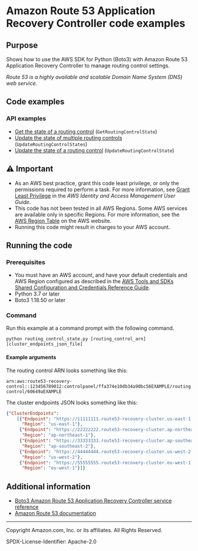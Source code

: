 # Amazon Route 53 Application Recovery Controller code examples

## Purpose

Shows how to use the AWS SDK for Python (Boto3) with Amazon Route 53 Application 
Recovery Controller to manage routing control settings.

*Route 53 is a highly available and scalable Domain Name System (DNS) web service.*

## Code examples

### API examples

* [Get the state of a routing control](routing_control_states.py)
(`GetRoutingControlState`)
* [Update the state of multiple routing controls](routing_control_states.py)
(`UpdateRoutingControlStates`)
* [Update the state of a routing control](routing_control_states.py)
(`UpdateRoutingControlState`)

## ⚠ Important

- As an AWS best practice, grant this code least privilege, or only the 
  permissions required to perform a task. For more information, see 
  [Grant Least Privilege](https://docs.aws.amazon.com/IAM/latest/UserGuide/best-practices.html#grant-least-privilege) 
  in the *AWS Identity and Access Management 
  User Guide*.
- This code has not been tested in all AWS Regions. Some AWS services are 
  available only in specific Regions. For more information, see the 
  [AWS Region Table](https://aws.amazon.com/about-aws/global-infrastructure/regional-product-services/)
  on the AWS website.
- Running this code might result in charges to your AWS account.

## Running the code

### Prerequisites

- You must have an AWS account, and have your default credentials and AWS Region
  configured as described in the [AWS Tools and SDKs Shared Configuration and
  Credentials Reference Guide](https://docs.aws.amazon.com/credref/latest/refdocs/creds-config-files.html).
- Python 3.7 or later
- Boto3 1.18.50 or later

### Command

Run this example at a command prompt with the following command.

```commandline
python routing_control_state.py [routing_control_arn] [cluster_endpoints_json_file]
``` 

#### Example arguments

The routing control ARN looks something like this:

`arn:aws:route53-recovery-control::123456789012:controlpanel/ffa374e10db34a90bc56EXAMPLE/routingcontrol/60649aEXAMPLE`

The cluster endpoints JSON looks something like this:

```json
{"ClusterEndpoints": 
    [{"Endpoint": "https://11111111.route53-recovery-cluster.us-east-1.amazonaws.com/v1", 
      "Region": "us-east-1"}, 
     {"Endpoint": "https://22222222.route53-recovery-cluster.ap-northeast-1.amazonaws.com/v1",
      "Region": "ap-northeast-1"},
     {"Endpoint": "https://33333333.route53-recovery-cluster.ap-southeast-2.amazonaws.com/v1",
      "Region": "ap-southeast-2"},
     {"Endpoint": "https://44444444.route53-recovery-cluster.us-west-2.amazonaws.com/v1",
      "Region": "us-west-2"},
     {"Endpoint": "https://55555555.route53-recovery-cluster.eu-west-1.amazonaws.com/v1",
      "Region": "eu-west-1"}]}
```

## Additional information

- [Boto3 Amazon Route 53 Application Recovery Controller service reference](https://boto3.amazonaws.com/v1/documentation/api/latest/reference/services/route53-recovery-cluster.html)
- [Amazon Route 53 documentation](https://docs.aws.amazon.com/route53)

---
Copyright Amazon.com, Inc. or its affiliates. All Rights Reserved.

SPDX-License-Identifier: Apache-2.0

